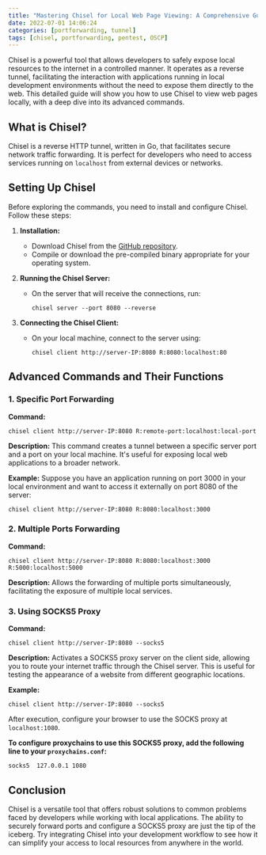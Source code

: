 ```yaml
---
title: "Mastering Chisel for Local Web Page Viewing: A Comprehensive Guide"
date: 2022-07-01 14:06:24
categories: [portforwarding, tunnel]
tags: [chisel, portforwarding, pentest, OSCP]
---
```


Chisel is a powerful tool that allows developers to safely expose local resources to the internet in a controlled manner. It operates as a reverse tunnel, facilitating the interaction with applications running in local development environments without the need to expose them directly to the web. This detailed guide will show you how to use Chisel to view web pages locally, with a deep dive into its advanced commands.

## What is Chisel?

Chisel is a reverse HTTP tunnel, written in Go, that facilitates secure network traffic forwarding. It is perfect for developers who need to access services running on `localhost` from external devices or networks.

## Setting Up Chisel

Before exploring the commands, you need to install and configure Chisel. Follow these steps:

1. **Installation:**
   - Download Chisel from the [GitHub repository](https://github.com/jpillora/chisel).
   - Compile or download the pre-compiled binary appropriate for your operating system.

2. **Running the Chisel Server:**
   - On the server that will receive the connections, run:
    
      ```chisel server --port 8080 --reverse```
     

3. **Connecting the Chisel Client:**
   - On your local machine, connect to the server using:
     
     ```chisel client http://server-IP:8080 R:8080:localhost:80```
     

## Advanced Commands and Their Functions

### 1. Specific Port Forwarding

**Command:**

   ```chisel client http://server-IP:8080 R:remote-port:localhost:local-port```

**Description:**
This command creates a tunnel between a specific server port and a port on your local machine. It's useful for exposing local web applications to a broader network.

**Example:**
Suppose you have an application running on port 3000 in your local environment and want to access it externally on port 8080 of the server:

   ```chisel client http://server-IP:8080 R:8080:localhost:3000```


### 2. Multiple Ports Forwarding

**Command:**

   ```chisel client http://server-IP:8080 R:8080:localhost:3000 R:5000:localhost:5000```

**Description:**
Allows the forwarding of multiple ports simultaneously, facilitating the exposure of multiple local services.

### 3. Using SOCKS5 Proxy

**Command:**

   ```chisel client http://server-IP:8080 --socks5```

**Description:**
Activates a SOCKS5 proxy server on the client side, allowing you to route your internet traffic through the Chisel server. This is useful for testing the appearance of a website from different geographic locations.

**Example:**

   ```chisel client http://server-IP:8080 --socks5```

After execution, configure your browser to use the SOCKS proxy at `localhost:1080`.

**To configure proxychains to use this SOCKS5 proxy, add the following line to your `proxychains.conf`:**

   ```socks5  127.0.0.1 1080```


## Conclusion

Chisel is a versatile tool that offers robust solutions to common problems faced by developers while working with local applications. The ability to securely forward ports and configure a SOCKS5 proxy are just the tip of the iceberg. Try integrating Chisel into your development workflow to see how it can simplify your access to local resources from anywhere in the world.
